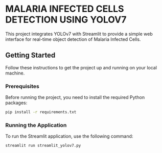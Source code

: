 # MALARIA INFECTED CELLS DETECTION USING YOLOV7

This project integrates YOLOv7 with Streamlit to provide a simple web interface for real-time object detection of Malaria Infected Cells.

## Getting Started

Follow these instructions to get the project up and running on your local machine.
### Prerequisites

Before running the project, you need to install the required Python packages:

```bash
pip install -r requirements.txt
```
### Running the Application
To run the Streamlit application, use the following command:

```bash
streamlit run streamlit_yolov7.py
```
